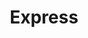 ---
title: "Express"
url: /ciudad-autonoma-de-buenos-aires/express-avenida-cordoba-2/
shop: Kleidung
---